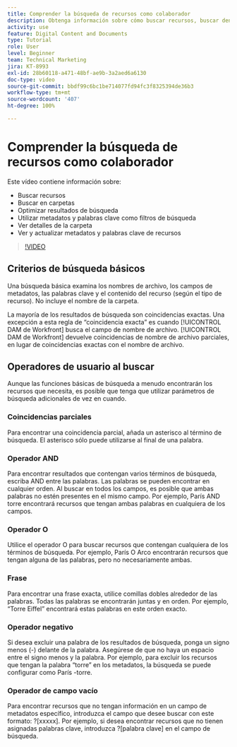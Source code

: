 ```yaml
---
title: Comprender la búsqueda de recursos como colaborador
description: Obtenga información sobre cómo buscar recursos, buscar dentro de carpetas, optimizar los resultados de búsqueda, usar metadatos y palabras clave como filtros de búsqueda en [!UICONTROL DAM de Workfront].
activity: use
feature: Digital Content and Documents
type: Tutorial
role: User
level: Beginner
team: Technical Marketing
jira: KT-8993
exl-id: 28b60118-a471-48bf-ae9b-3a2aed6a6130
doc-type: video
source-git-commit: bbdf99c6bc1be714077fd94fc3f8325394de36b3
workflow-type: tm+mt
source-wordcount: '407'
ht-degree: 100%

---
```


# Comprender la búsqueda de recursos como colaborador

Este vídeo contiene información sobre:

* Buscar recursos
* Buscar en carpetas
* Optimizar resultados de búsqueda
* Utilizar metadatos y palabras clave como filtros de búsqueda
* Ver detalles de la carpeta
* Ver y actualizar metadatos y palabras clave de recursos

>[!VIDEO](https://video.tv.adobe.com/v/335253/?quality=12&learn=on&enablevpops=1)

## Criterios de búsqueda básicos

Una búsqueda básica examina los nombres de archivo, los campos de metadatos, las palabras clave y el contenido del recurso (según el tipo de recurso). No incluye el nombre de la carpeta.

La mayoría de los resultados de búsqueda son coincidencias exactas. Una excepción a esta regla de “coincidencia exacta” es cuando [!UICONTROL DAM de Workfront] busca el campo de nombre de archivo. [!UICONTROL DAM de Workfront] devuelve coincidencias de nombre de archivo parciales, en lugar de coincidencias exactas con el nombre de archivo.

## Operadores de usuario al buscar

Aunque las funciones básicas de búsqueda a menudo encontrarán los recursos que necesita, es posible que tenga que utilizar parámetros de búsqueda adicionales de vez en cuando.

### Coincidencias parciales

Para encontrar una coincidencia parcial, añada un asterisco al término de búsqueda. El asterisco sólo puede utilizarse al final de una palabra.

### Operador AND

Para encontrar resultados que contengan varios términos de búsqueda, escriba AND entre las palabras. Las palabras se pueden encontrar en cualquier orden. Al buscar en todos los campos, es posible que ambas palabras no estén presentes en el mismo campo. Por ejemplo, París AND torre encontrará recursos que tengan ambas palabras en cualquiera de los campos.

### Operador O

Utilice el operador O para buscar recursos que contengan cualquiera de los términos de búsqueda. Por ejemplo, París O Arco encontrarán recursos que tengan alguna de las palabras, pero no necesariamente ambas.

### Frase

Para encontrar una frase exacta, utilice comillas dobles alrededor de las palabras. Todas las palabras se encontrarán juntas y en orden. Por ejemplo, “Torre Eiffel” encontrará estas palabras en este orden exacto.

### Operador negativo

Si desea excluir una palabra de los resultados de búsqueda, ponga un signo menos (-) delante de la palabra. Asegúrese de que no haya un espacio entre el signo menos y la palabra. Por ejemplo, para excluir los recursos que tengan la palabra “torre” en los metadatos, la búsqueda se puede configurar como París -torre.

### Operador de campo vacío

Para encontrar recursos que no tengan información en un campo de metadatos específico, introduzca el campo que desee buscar con este formato: ?[xxxxx]. Por ejemplo, si desea encontrar recursos que no tienen asignadas palabras clave, introduzca ?[palabra clave] en el campo de búsqueda.
